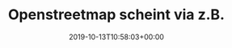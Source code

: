 ---
retweeted: false
source: <a href="http://www.samruston.co.uk" rel="nofollow">Flamingo for Android</a>
entities:
  hashtags: []
  symbols: []
  user_mentions: []
  urls: []
display_text_range:
- '0'
- '191'
favorite_count: '1'
id_str: '1183336087567130624'
truncated: false
retweet_count: '0'
id: '1183336087567130624'
created_at: Sun Oct 13 10:58:03 +0000 2019
favorited: false
full_text: Openstreetmap scheint via z.B. "genus:de=Eiche" alle möglichen Bäume mit
  Metadaten verzeichnet zu haben - jemand eine Idee wie man gezielt in der Karte nach
  der Baumart suchen / filtern kann?
lang: de
tags:
- pesos:twitter
date: '2019-10-13T10:58:03+00:00'
src: https://twitter.com/bascht/status/1183336087567130624
original_url: https://twitter.com/bascht/status/1183336087567130624
type: twitter_tweet
text: Openstreetmap scheint via z.B. "genus:de=Eiche" alle möglichen Bäume mit Metadaten
  verzeichnet zu haben - jemand eine Idee wie man gezielt in der Karte nach der Baumart
  suchen / filtern kann?
title: 'Openstreetmap scheint via z.B. '

---